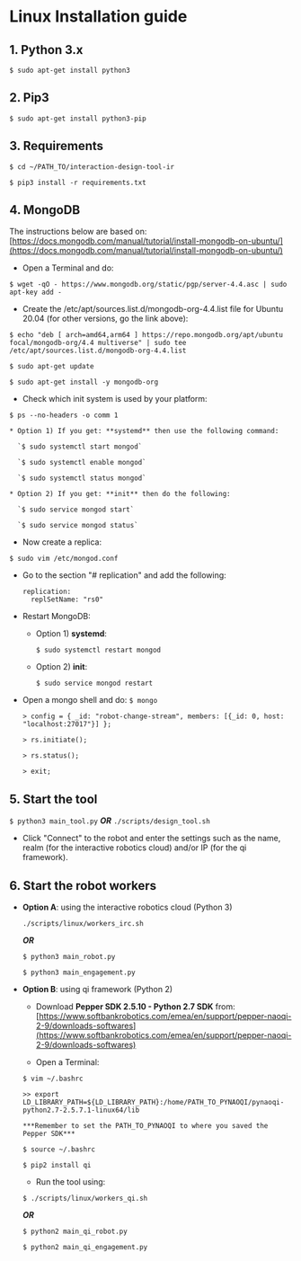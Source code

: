 # Linux Installation guide

## 1. Python 3.x

`$ sudo apt-get install python3`

## 2. Pip3

`$ sudo apt-get install python3-pip`

## 3. Requirements

   `$ cd ~/PATH_TO/interaction-design-tool-ir`

   `$ pip3 install -r requirements.txt`

## 4. MongoDB

The instructions below are based on: [https://docs.mongodb.com/manual/tutorial/install-mongodb-on-ubuntu/](https://docs.mongodb.com/manual/tutorial/install-mongodb-on-ubuntu/)

- Open a Terminal and do:

`$ wget -qO - https://www.mongodb.org/static/pgp/server-4.4.asc | sudo apt-key add -`

- Create the /etc/apt/sources.list.d/mongodb-org-4.4.list file for Ubuntu 20.04 (for other versions, go the link above):

`$ echo "deb [ arch=amd64,arm64 ] https://repo.mongodb.org/apt/ubuntu focal/mongodb-org/4.4 multiverse" | sudo tee /etc/apt/sources.list.d/mongodb-org-4.4.list`

`$ sudo apt-get update`

`$ sudo apt-get install -y mongodb-org`


- Check which init system is used by your platform:

`$ ps --no-headers -o comm 1`

    * Option 1) If you get: **systemd** then use the following command:
      
      `$ sudo systemctl start mongod`
      
      `$ sudo systemctl enable mongod`
      
      `$ sudo systemctl status mongod`
      
    * Option 2) If you get: **init** then do the following:
  
      `$ sudo service mongod start`
      
      `$ sudo service mongod status` 

- Now create a replica:

`$ sudo vim /etc/mongod.conf`

- Go to the section "# replication" and add the following:
   
      replication:
        replSetName: "rs0"
   
- Restart MongoDB:

  * Option 1) **systemd**:
      
      `$ sudo systemctl restart mongod`
      
  * Option 2) **init**:
  
      `$ sudo service mongod restart`
      
- Open a mongo shell and do:
   `$ mongo`
   
   `> config = { _id: "robot-change-stream", members: [{_id: 0, host: "localhost:27017"}] };`
      
   `> rs.initiate();`
   
   `> rs.status();`
   
   `> exit;`


## 5. Start the tool

`$ python3 main_tool.py` ***OR*** `./scripts/design_tool.sh`

- Click "Connect" to the robot and enter the settings such as the name, realm (for the interactive robotics cloud) and/or IP (for the qi framework).


## 6. Start the robot workers

   * **Option A**: using the interactive robotics cloud (Python 3)
      
      `./scripts/linux/workers_irc.sh`
      
      ***OR***
      
      `$ python3 main_robot.py`
      
      `$ python3 main_engagement.py`
      
   * **Option B**: using qi framework (Python 2)
      
      - Download **Pepper SDK 2.5.10 - Python 2.7 SDK** from: [https://www.softbankrobotics.com/emea/en/support/pepper-naoqi-2-9/downloads-softwares](https://www.softbankrobotics.com/emea/en/support/pepper-naoqi-2-9/downloads-softwares)
      
      - Open a Terminal:
      
      `$ vim ~/.bashrc`
      
      `>> export LD_LIBRARY_PATH=${LD_LIBRARY_PATH}:/home/PATH_TO_PYNAOQI/pynaoqi-python2.7-2.5.7.1-linux64/lib`
      
         ***Remember to set the PATH_TO_PYNAOQI to where you saved the Pepper SDK***
         
      `$ source ~/.bashrc`
   
      `$ pip2 install qi`
      
      - Run the tool using: 
      
      `$ ./scripts/linux/workers_qi.sh` 
      
      ***OR*** 
      
      `$ python2 main_qi_robot.py`
      
      `$ python2 main_qi_engagement.py`
      
